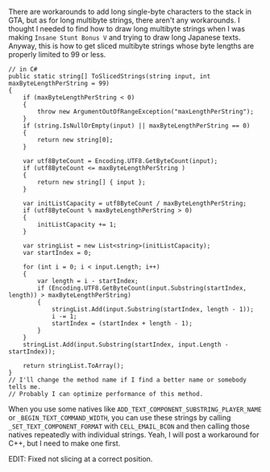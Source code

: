 There are workarounds to add long single-byte characters to the stack in GTA, but as for long multibyte strings, there aren't any workarounds.
I thought I needed to find how to draw long multibyte strings when I was making `Insane Stunt Bonus V` and trying to draw long Japanese texts.
Anyway, this is how to get sliced multibyte strings whose byte lengths are properly limited to 99 or less.
```
// in C#
public static string[] ToSlicedStrings(string input, int maxByteLengthPerString = 99)
{
    if (maxByteLengthPerString < 0)
    {
        throw new ArgumentOutOfRangeException("maxLengthPerString");
    }
    if (string.IsNullOrEmpty(input) || maxByteLengthPerString == 0)
    {
        return new string[0];
    }

    var utf8ByteCount = Encoding.UTF8.GetByteCount(input);
    if (utf8ByteCount <= maxByteLengthPerString )
    {
        return new string[] { input };
    }

    var initListCapacity = utf8ByteCount / maxByteLengthPerString;
    if (utf8ByteCount % maxByteLengthPerString > 0)
    {
        initListCapacity += 1;
    }

    var stringList = new List<string>(initListCapacity);
    var startIndex = 0;

    for (int i = 0; i < input.Length; i++)
    {
        var length = i - startIndex;
        if (Encoding.UTF8.GetByteCount(input.Substring(startIndex, length)) > maxByteLengthPerString)
        {
            stringList.Add(input.Substring(startIndex, length - 1));
            i -= 1;
            startIndex = (startIndex + length - 1);
        }
    }
    stringList.Add(input.Substring(startIndex, input.Length - startIndex));

    return stringList.ToArray();
}
// I'll change the method name if I find a better name or somebody tells me.
// Probably I can optimize performance of this method.
```
When you use some natives like `ADD_TEXT_COMPONENT_SUBSTRING_PLAYER_NAME` or `_BEGIN_TEXT_COMMAND_WIDTH`, you can use these strings by calling `_SET_TEXT_COMPONENT_FORMAT` with `CELL_EMAIL_BCON` and then calling those natives repeatedly with individual strings.
Yeah, I will post a workaround for C++, but I need to make one first.

EDIT: Fixed not slicing at a correct position.